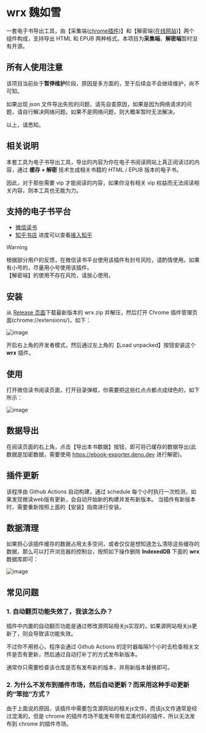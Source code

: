 # wrx 魏如雪

一套电子书导出工具，由【采集端([chrome插件](https://github.com/ckcock/wrx/releases))】和【解密端([在线网站](https://ebook-exporter.deno.dev))】两个组件构成，支持导出 HTML 和 EPUB 两种格式。本项目为**采集端**，**解密端**暂时没有开源。

## 所有人使用注意
该项目当前处于**暂停维护**阶段，原因是多方面的，至于后续会不会继续维护，尚不可知。

如果出现 json 文件导出失败的问题，请先自查原因，如果是因为网络请求的问题，请自行解决网络问题。如果不是网络问题，则大概率暂时无法解决。

以上，请悉知。


## 相关说明
本套工具为电子书导出工具，导出的内容为你在电子书阅读网站上真正阅读过的内容，通过 **缓存 + 解密** 技术生成相关书籍的 HTML / EPUB 版本的电子书。

因此，对于那些需要 vip 才能阅读的内容，如果你没有相关 vip 权益而无法阅读相关内容，则本工具也无能为力。

## 支持的电子书平台

- [微信读书](https://weread.qq.com/)
- [知乎书店](https://www.zhihu.com/pub) 进度可以查看[接入知乎](docs/sites/zhihu.md)

> [!WARNING]
> 根据部分用户的反馈，在微信读书平台使用该插件有封号风险，请酌情使用。如果有小号的，尽量用小号使用该插件。  
> 【解密端】的使用不存在风险，请放心使用。


## 安装
从 [Release 页面](https://github.com/ckcock/wrx/releases)下载最新版本的 wrx.zip 并解压，然后打开 Chrome 插件管理页面(chrome://extensions/)，如下：

![image](assets/1.png)

开启右上角的开发者模式，然后通过左上角的【Load unpacked】按钮安装这个 **wrx** 插件。


## 使用

打开微信读书阅读页面，打开目录弹框，你需要把这些红点点都点成绿色的，如下所示：

![image](assets/2.png)


## 数据导出

在阅读页面的右上角，点击【导出本书数据】按钮，即可将已缓存的数据导出(此数据是加密数据，需要使用 https://ebook-exporter.deno.dev 进行解密)。


## 插件更新

该程序由 Github Actions 自动构建，通过 schedule 每个小时执行一次检测，如果发现微读web版有更新，会自动开始新的构建并发布新版本。
当插件有新版本时，需要重新按照上面的【安装】指南进行安装。


## 数据清理

如果担心该插件缓存的数据占用太多空间，或者仅仅是想知道怎么清除这些缓存的数据，那么可以打开浏览器的控制台，按照如下操作删除 **IndexedDB** 下面的 **wrx** 数据库即可：

![image](assets/3.png)

## 常见问题

### 1. 自动翻页功能失效了，我该怎么办？
插件中内置的自动翻页功能是通过修改源网站相关js实现的，如果源网站相关js更新了，则会导致该功能失效。

不过你不用担心，程序会通过 Github Actions 的定时器每隔1个小时去检查相关文件是否有更新，然后通过自动打补丁的方式发布新版本。

通常你只需要检查该仓库是否有发布新的版本，并用新版本替换即可。

### 2. 为什么不发布到插件市场，然后自动更新？而采用这种手动更新的“笨拙”方式？
由于上面说的原因，该插件中需要包含源网站的相关js文件，而该js文件通常是经过混淆的，但是 chrome 的插件市场不能发布带有混淆代码的插件，所以无法发布到 chrome 的插件市场。
